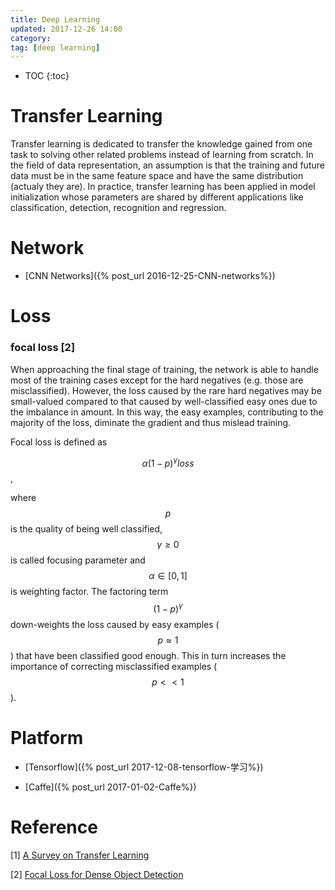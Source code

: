 ```yaml
---
title: Deep Learning
updated: 2017-12-26 14:00
category: 
tag: [deep learning]
---
```


* TOC
{:toc}

# Transfer Learning

Transfer learning is dedicated to transfer the knowledge gained from one task to solving other related problems instead of learning from scratch. 
In the field of data representation, an assumption is that the training and future data must be in the same feature space and have the same distribution (actualy they are). In practice, transfer learning has been applied in model initialization whose parameters are shared by different applications like classification, detection, recognition and regression.

# Network

* [CNN Networks]({% post_url 2016-12-25-CNN-networks%})

# Loss

### focal loss [2]
When approaching the final stage of training, the network is able to handle most of the training cases except for the hard negatives (e.g. those are misclassified). However, the loss caused by the rare hard negatives may be small-valued compared to that caused by well-classified easy ones due to the imbalance in amount. In this way, the easy examples, contributing to the majority of the loss, diminate the gradient and thus mislead training.

Focal loss is defined as 

$$\alpha (1-p)^\gamma loss$$, 

where $$p$$ is the quality of being well classified, $$\gamma \geq 0$$ is called focusing parameter and $$\alpha \in [0, 1]$$ is weighting factor. The factoring term $$(1-p)^\gamma$$ down-weights the loss caused by easy examples ($$p \approx 1$$) that have been classified good enough. This in turn increases the importance of correcting misclassified examples ($$p << 1$$).

# Platform

* [Tensorflow]({% post_url 2017-12-08-tensorflow-学习%})

* [Caffe]({% post_url 2017-01-02-Caffe%})


# Reference
[1] [A Survey on Transfer Learning](https://www.cse.ust.hk/~qyang/Docs/2009/tkde_transfer_learning.pdf)

[2] [Focal Loss for Dense Object Detection](https://arxiv.org/pdf/1708.02002.pdf)
